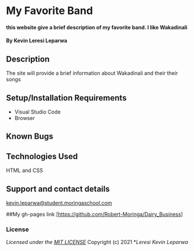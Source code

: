 # My Favorite Band
#### this website give a brief description of my favorite band. I like Wakadinali
#### By **Kevin Leresi Leparwa**
## Description

The site will provide a brief information about Wakadinali and their their songs
## Setup/Installation Requirements
* Visual Studio Code
* Browser

## Known Bugs

## Technologies Used
HTML and CSS 
## Support and contact details
kevin.leparwa@student.moringaschool.com

##My gh-pages link
[https://github.com/Robert-Moringa/Dairy_Business]
### License
*Licensed under the [MIT LICENSE](LICENSE.txt)*
Copyright (c) 2021 **Leresi Kevin Leparwa*
